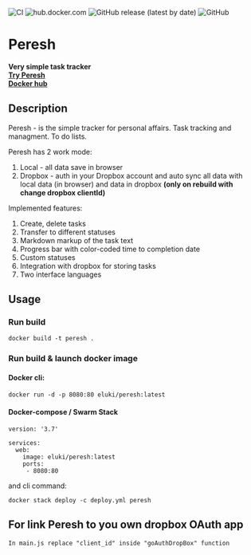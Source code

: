 ![CI](https://github.com/AMEST/peresh/workflows/CI/badge.svg?branch=master) 
![hub.docker.com](https://img.shields.io/docker/pulls/eluki/peresh.svg) 
![GitHub release (latest by date)](https://img.shields.io/github/v/release/amest/peresh)
![GitHub](https://img.shields.io/github/license/amest/peresh)
# Peresh   
**Very simple task tracker**   
**[Try Peresh](https://peresh.ml)**   
**[Docker hub](https://hub.docker.com/r/eluki/peresh)**
## Description
Peresh - is the simple tracker for personal affairs. Task tracking and managment. To do lists.

Peresh has 2 work mode:
1. Local - all data save in browser
1. Dropbox - auth in your Dropbox account and auto sync all data with local data (in browser) and data in dropbox **(only on rebuild with change dropbox clientId)**

Implemented features:
1) Create, delete tasks
2) Transfer to different statuses
3) Markdown markup of the task text
4) Progress bar with color-coded time to completion date
5) Custom statuses
6) Integration with dropbox for storing tasks
7) Two interface languages

## Usage
### Run build
```
docker build -t peresh .
``` 
### Run build & launch docker image
#### Docker cli: 
```
docker run -d -p 8080:80 eluki/peresh:latest
```
#### Docker-compose / Swarm Stack   
```
version: '3.7'

services:
  web:
    image: eluki/peresh:latest
    ports:
     - 8080:80
```
and cli command:
```
docker stack deploy -c deploy.yml peresh
```

## For link Peresh to you own dropbox OAuth app
`
In main.js replace "client_id" inside "goAuthDropBox" function
`
